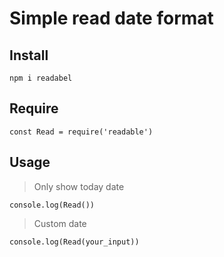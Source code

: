 # Simple read date format

## Install
```
npm i readabel
```

## Require
```
const Read = require('readable')
```

## Usage
> Only show today date

```
console.log(Read())
```

> Custom date
```
console.log(Read(your_input))
```